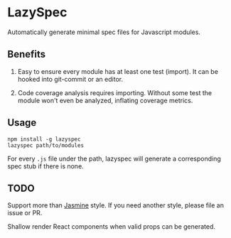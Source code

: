 # LazySpec

Automatically generate minimal spec files for Javascript modules.

## Benefits

1. Easy to ensure every module has at least one test (import). It can be hooked into git-commit or an editor.

2. Code coverage analysis requires importing. Without some test the module won't even be analyzed, inflating coverage metrics.


## Usage

```
npm install -g lazyspec
lazyspec path/to/modules
```

For every `.js` file under the path, lazyspec will generate a corresponding spec stub if there is none.

## TODO

Support more than [Jasmine](http://jasmine.github.io/) style. If you need another style, please file an issue or PR.

Shallow render React components when valid props can be generated.
